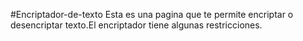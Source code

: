 #Encriptador-de-texto
Esta es una pagina que te permite encriptar o desencriptar texto.El encriptador tiene algunas restricciones.
